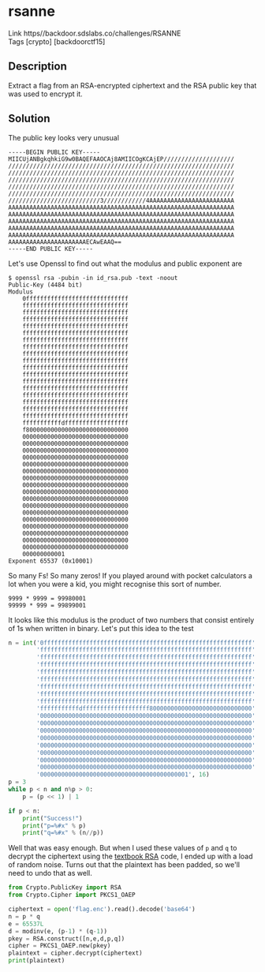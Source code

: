 rsanne
======

Link https//backdoor.sdslabs.co/challenges/RSANNE \
Tags [crypto] [backdoorctf15]

Description
------------

Extract a flag from an RSA-encrypted ciphertext and the RSA public key that was used to encrypt it.

Solution
---------

The public key looks very unusual

```
-----BEGIN PUBLIC KEY-----
MIICUjANBgkqhkiG9w0BAQEFAAOCAj8AMIICOgKCAjEP////////////////////
////////////////////////////////////////////////////////////////
////////////////////////////////////////////////////////////////
////////////////////////////////////////////////////////////////
////////////////////////////////////////////////////////////////
////////////////////////////////////////////////////////////////
//////////////////////////3////////////4AAAAAAAAAAAAAAAAAAAAAAAA
AAAAAAAAAAAAAAAAAAAAAAAAAAAAAAAAAAAAAAAAAAAAAAAAAAAAAAAAAAAAAAAA
AAAAAAAAAAAAAAAAAAAAAAAAAAAAAAAAAAAAAAAAAAAAAAAAAAAAAAAAAAAAAAAA
AAAAAAAAAAAAAAAAAAAAAAAAAAAAAAAAAAAAAAAAAAAAAAAAAAAAAAAAAAAAAAAA
AAAAAAAAAAAAAAAAAAAAAAAAAAAAAAAAAAAAAAAAAAAAAAAAAAAAAAAAAAAAAAAA
AAAAAAAAAAAAAAAAAAAAAAAAAAAAAAAAAAAAAAAAAAAAAAAAAAAAAAAAAAAAAAAA
AAAAAAAAAAAAAAAAAAAAAAECAwEAAQ==
-----END PUBLIC KEY-----
```

Let's use Openssl to find out what the modulus and public exponent are

```
$ openssl rsa -pubin -in id_rsa.pub -text -noout
Public-Key (4484 bit)
Modulus
    0fffffffffffffffffffffffffffff
    ffffffffffffffffffffffffffffff
    ffffffffffffffffffffffffffffff
    ffffffffffffffffffffffffffffff
    ffffffffffffffffffffffffffffff
    ffffffffffffffffffffffffffffff
    ffffffffffffffffffffffffffffff
    ffffffffffffffffffffffffffffff
    ffffffffffffffffffffffffffffff
    ffffffffffffffffffffffffffffff
    ffffffffffffffffffffffffffffff
    ffffffffffffffffffffffffffffff
    ffffffffffffffffffffffffffffff
    ffffffffffffffffffffffffffffff
    ffffffffffffffffffffffffffffff
    ffffffffffffffffffffffffffffff
    ffffffffffffffffffffffffffffff
    ffffffffffffffffffffffffffffff
    fffffffffffdffffffffffffffffff
    f80000000000000000000000000000
    000000000000000000000000000000
    000000000000000000000000000000
    000000000000000000000000000000
    000000000000000000000000000000
    000000000000000000000000000000
    000000000000000000000000000000
    000000000000000000000000000000
    000000000000000000000000000000
    000000000000000000000000000000
    000000000000000000000000000000
    000000000000000000000000000000
    000000000000000000000000000000
    000000000000000000000000000000
    000000000000000000000000000000
    000000000000000000000000000000
    000000000000000000000000000000
    000000000000000000000000000000
    000000000001
Exponent 65537 (0x10001)
```

So many Fs! So many zeros! If you played around with pocket calculators a lot when you were a kid, you might recognise this sort of number.

```
9999 * 9999 = 99980001
99999 * 999 = 99899001
```

It looks like this modulus is the product of two numbers that consist entirely of 1s when written in binary. Let's put this idea to the test

```python
n = int('0fffffffffffffffffffffffffffffffffffffffffffffffffffffffffff' \
        'ffffffffffffffffffffffffffffffffffffffffffffffffffffffffffff' \
        'ffffffffffffffffffffffffffffffffffffffffffffffffffffffffffff' \
        'ffffffffffffffffffffffffffffffffffffffffffffffffffffffffffff' \
        'ffffffffffffffffffffffffffffffffffffffffffffffffffffffffffff' \
        'ffffffffffffffffffffffffffffffffffffffffffffffffffffffffffff' \
        'ffffffffffffffffffffffffffffffffffffffffffffffffffffffffffff' \
        'ffffffffffffffffffffffffffffffffffffffffffffffffffffffffffff' \
        'ffffffffffffffffffffffffffffffffffffffffffffffffffffffffffff' \
        'fffffffffffdfffffffffffffffffff80000000000000000000000000000' \
        '000000000000000000000000000000000000000000000000000000000000' \
        '000000000000000000000000000000000000000000000000000000000000' \
        '000000000000000000000000000000000000000000000000000000000000' \
        '000000000000000000000000000000000000000000000000000000000000' \
        '000000000000000000000000000000000000000000000000000000000000' \
        '000000000000000000000000000000000000000000000000000000000000' \
        '000000000000000000000000000000000000000000000000000000000000' \
        '000000000000000000000000000000000000000000000000000000000000' \
        '000000000000000000000000000000000000000001', 16)
p = 3
while p < n and n%p > 0:
    p = (p << 1) | 1

if p < n:
    print("Success!")
    print("p=%#x" % p)
    print("q=%#x" % (n//p))
```

Well that was easy enough. But when I used these values of `p` and `q` to decrypt the ciphertext using the [textbook RSA](../_lib/textbook_rsa.py) code, I ended up with a load of random noise. Turns out that the plaintext has been padded, so we'll need to undo that as well.

```python
from Crypto.PublicKey import RSA
from Crypto.Cipher import PKCS1_OAEP

ciphertext = open('flag.enc').read().decode('base64')
n = p * q
e = 65537L
d = modinv(e, (p-1) * (q-1))
pkey = RSA.construct([n,e,d,p,q])
cipher = PKCS1_OAEP.new(pkey)
plaintext = cipher.decrypt(ciphertext)
print(plaintext)
```
